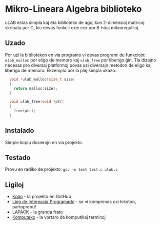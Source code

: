 Mikro-Lineara Algebra biblioteko
==========================================

uLAB estas simpla kaj eta biblioteko de agoj kun 2-dimensiaj matricoj skribata per C, kiu devas funkcii cxie ecx por 8-bitaj mikroreguliloj. 

Uzado
-------------------------------------------
Por uzi la bibliotekon en via programo vi devas programi du funkciojn: `ulab_malloc` por eligo de memoro kaj `ulab_free` por liberigo ĝin. Tia dizajno necesas pro diversaj platformoj povas uzi diversajn metodon de eligo kaj liberigo de memoro. Ekzemplo por la plej simpla okazo:

```C
  void *ulab_malloc(size_t size)
  {
    return malloc(size);
  }

  void ulab_free(void *ptr)
  {
    free(ptr);
  }
```

Instalado
-------------------------------------------

Simple kopiu dosierojn en via projekto.


Testado
-------------------------------------------

Provu en radiko de projekto:  `gcc -o test test.c ulab.c`

Ligiloj
-------------------------------------------

* [Kodo][1] - la projekto en GutHub
* [Ligo de Internacia Programado][2] - se vi komprenas cxi tekston, partoprenu!
* [LAPACK][3] - la granda frato
* [Komputeko][4] - la vortaro da komputikaj terminoj

[1]:https://github.com/flipback/ulab
[2]:http://www.ldip.org
[3]:http://www.netlib.org/lapack/
[4]:http://komputeko.net/
